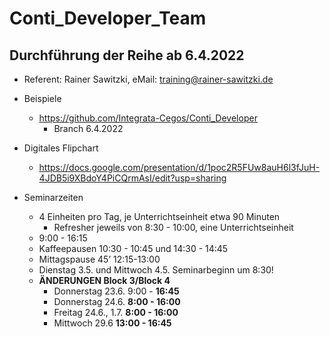# Conti_Developer_Team

## Durchführung der Reihe ab 6.4.2022

* Referent: Rainer Sawitzki, eMail: training@rainer-sawitzki.de

* Beispiele
  * https://github.com/Integrata-Cegos/Conti_Developer
    *  Branch 6.4.2022
    
* Digitales Flipchart
  * https://docs.google.com/presentation/d/1poc2R5FUw8auH6l3fJuH-4JDB5i9XBdoY4PiCQrmAsI/edit?usp=sharing
  
* Seminarzeiten
  * 4 Einheiten pro Tag, je Unterrichtseinheit etwa 90 Minuten
    * Refresher jeweils von 8:30 - 10:00, eine Unterrichtseinheit
  * 9:00 - 16:15
  * Kaffeepausen 10:30 - 10:45 und 14:30 - 14:45
  * Mittagspause 45’ 12:15-13:00
  * Dienstag 3.5. und Mittwoch 4.5. Seminarbeginn um 8:30! 
  * **ÄNDERUNGEN Block 3/Block 4**
    * Donnerstag 23.6. 9:00 - **16:45**
    * Donnerstag 24.6. **8:00 - 16:00**
    * Freitag 24.6., 1.7. **8:00 - 16:00**
    * Mittwoch 29.6 **13:00 - 16:45**
